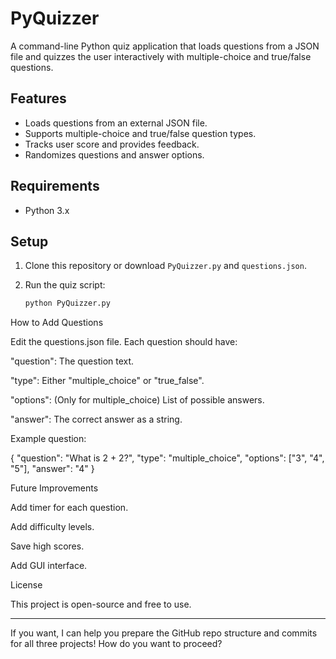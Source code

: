 # PyQuizzer

A command-line Python quiz application that loads questions from a JSON file and quizzes the user interactively with multiple-choice and true/false questions.

## Features
- Loads questions from an external JSON file.
- Supports multiple-choice and true/false question types.
- Tracks user score and provides feedback.
- Randomizes questions and answer options.

## Requirements
- Python 3.x

## Setup

1. Clone this repository or download `PyQuizzer.py` and `questions.json`.
2. Run the quiz script:

   ```bash
   python PyQuizzer.py
How to Add Questions

Edit the questions.json file. Each question should have:

"question": The question text.

"type": Either "multiple_choice" or "true_false".

"options": (Only for multiple_choice) List of possible answers.

"answer": The correct answer as a string.

Example question:

{
  "question": "What is 2 + 2?",
  "type": "multiple_choice",
  "options": ["3", "4", "5"],
  "answer": "4"
}

Future Improvements

Add timer for each question.

Add difficulty levels.

Save high scores.

Add GUI interface.

License

This project is open-source and free to use.


---

If you want, I can help you prepare the GitHub repo structure and commits for all three projects! How do you want to proceed?
